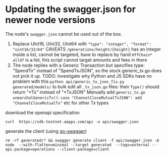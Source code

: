 # Updating the swagger.json for newer node versions
The node's `swagger.json` cannot be used out of the box.
1. Replace UInt16, UInt32, UInt64 with `"type": "integer", "format": "uint16/32/64"`
CAVEATS
`/generations/height/{height}` has an integer inside a list, cannot be targeted, have to replace by hand
`OffChain*` `allOf` is a list, this script cannot target amounts and fees in there
3. The node replies with a Generic Transaction but specifies type: "SpendTx" instead of "SpendTxJSON", so the stock generic_tx.go does not pick it up.
TODO: investigate why Python and JS SDKs have no problem with this
`python api/generic_tx_json_fix.py generated/models/` to bulk edit all `_tx_json.go` files: their `Type()` should return "*Tx" instead of "*TxJSON"
Manually add `generic_tx.go unmarshalGenericTx()`: `case "ChannelCloseMutualTxJSON": add "ChannelCloseMutualTx"` etc for other Tx types


download the openapi specification
```
curl  https://sdk-testnet.aepps.com/api -o api/swagger.json    
```

generate the client (using [go-swagger](https://github.com/go-swagger/go-swagger))

```
rm -rf generated/* && swagger generate client -f api/swagger.json -A node  --with-flatten=minimal --target generated  --tags=external --api-package=operations --client-package=client
```
